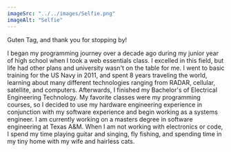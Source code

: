 ```yaml
---
imageSrc: "../../images/Selfie.png"
imageAlt: "Selfie"
---
```


Guten Tag, and thank you for stopping by!

I began my programming journey over a decade ago during my junior year of high school when I took a web essentials class. I excelled in this field, but life had other plans and university wasn't on the table for me. I went to basic training for the US Navy in 2011, and spent 8 years traveling the world, learning about many different technologies ranging from RADAR, cellular, satellite, and computers. Afterwards, I finished my Bachelor's of Electrical Engineering Technology. My favorite classes were my programming courses, so I decided to use my hardware engineering experience in conjunction with my software experience and begin working as a systems engineer. I am currently working on a masters degree in software engineering at Texas A&M. When I am not working with electronics or code, I spend my time playing guitar and singing, fly fishing, and spending time in my tiny home with my wife and hairless cats.

<!-- <a href="../../images/Selfie.jpg" target="_blank" rel="nofollow noopener noreferrer" aria-label="External Link"></a> -->
